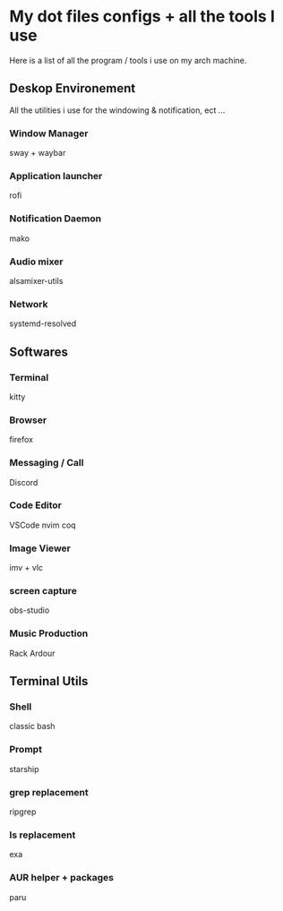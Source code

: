 # My dot files configs + all the tools I use
Here is a list of all the program / tools i use on my arch machine.

## Deskop Environement
All the utilities i use for the windowing & notification, ect ...


### Window Manager
sway + waybar

### Application launcher 
rofi

### Notification Daemon
mako

### Audio mixer
alsamixer-utils

### Network
systemd-resolved

## Softwares
### Terminal
kitty

### Browser
firefox

### Messaging / Call
Discord

### Code Editor
VSCode 
nvim
coq

### Image Viewer
imv + vlc

### screen capture
obs-studio

### Music Production
Rack
Ardour

## Terminal Utils
### Shell
classic bash

### Prompt
starship

### grep replacement
ripgrep

### ls replacement
exa

### AUR helper + packages
paru
